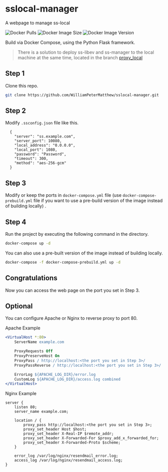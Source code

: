 # sslocal-manager
A webpage to manage ss-local

![Docker Pulls](https://img.shields.io/docker/pulls/petermatthew/sslocal-manager)
![Docker Image Size](https://img.shields.io/docker/image-size/petermatthew/sslocal-manager)
![Docker Image Version](https://img.shields.io/docker/v/petermatthew/sslocal-manager)

Build via Docker Compose, using the Python Flask framework.

> There is a solution to deploy ss-libev and ss-manager to the local machine at the same time, located in the branch [proxy_local](https://github.com/WilliamPeterMatthew/sslocal-manager/tree/proxy_local)

## Step 1
Clone this repo.
```bash
git clone https://github.com/WilliamPeterMatthew/sslocal-manager.git
```

## Step 2
Modify `.ssconfig.json` file like this.
```
  {
    "server": "ss.example.com",
    "server_port": 10080,
    "local_address": "0.0.0.0",
    "local_port": 1080,
    "password": "Password",
    "timeout": 300,
    "method": "aes-256-gcm"
  }

```

## Step 3
Modify or keep the ports in `docker-compose.yml` file (use `docker-compose-prebuild.yml` file if you want to use a pre-build version of the image instead of building locally) .

## Step 4
Run the project by executing the following command in the directory.
```bash
docker-compose up -d
```

You can also use a pre-built version of the image instead of building locally.
```bash
docker-compose -f docker-compose-prebuild.yml up -d
```

## Congratulations
Now you can access the web page on the port you set in Step 3.

## Optional
You can configure Apache or Nginx to reverse proxy to port 80.

Apache Example
```apache
<VirtualHost *:80>
    ServerName example.com

    ProxyRequests Off
    ProxyPreserveHost On
    ProxyPass / http://localhost:<the port you set in Step 3>/
    ProxyPassReverse / http://localhost:<the port you set in Step 3>/

    ErrorLog ${APACHE_LOG_DIR}/error.log
    CustomLog ${APACHE_LOG_DIR}/access.log combined
</VirtualHost>
```

Nginx Example
```nginx
server {
    listen 80;
    server_name example.com;

    location / {
        proxy_pass http://localhost:<the port you set in Step 3>;
        proxy_set_header Host $host;
        proxy_set_header X-Real-IP $remote_addr;
        proxy_set_header X-Forwarded-For $proxy_add_x_forwarded_for;
        proxy_set_header X-Forwarded-Proto $scheme;
    }

    error_log /var/log/nginx/resendmail_error.log;
    access_log /var/log/nginx/resendmail_access.log;
}

```
